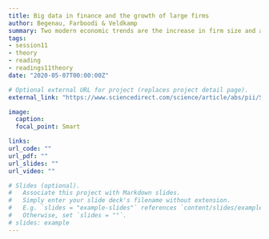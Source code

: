 ```yaml
---
title: Big data in finance and the growth of large firms
author: Begenau, Farboodi & Veldkamp
summary: Two modern economic trends are the increase in firm size and advances in information technology. We explore the hypothesis that big data disproportionately benefits big firms. </br><i>August 2018, Begenau, Farboodi & Veldkamp </i>
tags:
- session11
- theory
- reading
- readings11theory
date: "2020-05-07T00:00:00Z"

# Optional external URL for project (replaces project detail page).
external_link: "https://www.sciencedirect.com/science/article/abs/pii/S0304393218302174"

image:
  caption: 
  focal_point: Smart

links:
url_code: ""
url_pdf: ""
url_slides: ""
url_video: ""

# Slides (optional).
#   Associate this project with Markdown slides.
#   Simply enter your slide deck's filename without extension.
#   E.g. `slides = "example-slides"` references `content/slides/example-slides.md`.
#   Otherwise, set `slides = ""`.
# slides: example
---
```


